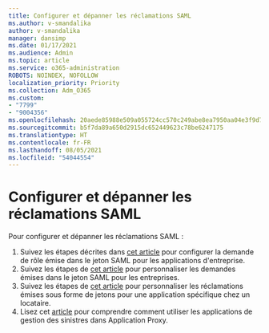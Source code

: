 ```yaml
---
title: Configurer et dépanner les réclamations SAML
ms.author: v-smandalika
author: v-smandalika
manager: dansimp
ms.date: 01/17/2021
ms.audience: Admin
ms.topic: article
ms.service: o365-administration
ROBOTS: NOINDEX, NOFOLLOW
localization_priority: Priority
ms.collection: Adm_O365
ms.custom:
- "7799"
- "9004356"
ms.openlocfilehash: 20aede85988e509a055724cc570c249abe8ea7950aa04e3f9d728d0b4abf885c
ms.sourcegitcommit: b5f7da89a650d2915dc652449623c78be6247175
ms.translationtype: HT
ms.contentlocale: fr-FR
ms.lasthandoff: 08/05/2021
ms.locfileid: "54044554"
---
```

# <a name="configure-and-troubleshoot-saml-claims"></a>Configurer et dépanner les réclamations SAML

Pour configurer et dépanner les réclamations SAML :

1. Suivez les étapes décrites dans [cet article](https://docs.microsoft.com/azure/active-directory/develop/active-directory-enterprise-app-role-management) pour configurer la demande de rôle émise dans le jeton SAML pour les applications d'entreprise.
2. Suivez les étapes de [cet article](https://docs.microsoft.com/azure/active-directory/develop/active-directory-saml-claims-customization) pour personnaliser les demandes émises dans le jeton SAML pour les entreprises.
3. Suivez les étapes de [cet article](https://docs.microsoft.com/azure/active-directory/develop/active-directory-claims-mapping) pour personnaliser les réclamations émises sous forme de jetons pour une application spécifique chez un locataire.
4. Lisez cet [article](https://docs.microsoft.com/azure/active-directory/manage-apps/application-proxy-configure-for-claims-aware-applications) pour comprendre comment utiliser les applications de gestion des sinistres dans Application Proxy.